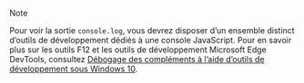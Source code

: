 > [!NOTE]
> Pour voir la sortie `console.log`, vous devrez disposer d’un ensemble distinct d’outils de développement dédiés à une console JavaScript. Pour en savoir plus sur les outils F12 et les outils de développement Microsoft Edge DevTools, consultez [Débogage des compléments à l’aide d’outils de développement sous Windows 10](../testing/debug-add-ins-using-f12-developer-tools-on-windows-10.md).